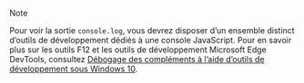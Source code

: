 > [!NOTE]
> Pour voir la sortie `console.log`, vous devrez disposer d’un ensemble distinct d’outils de développement dédiés à une console JavaScript. Pour en savoir plus sur les outils F12 et les outils de développement Microsoft Edge DevTools, consultez [Débogage des compléments à l’aide d’outils de développement sous Windows 10](../testing/debug-add-ins-using-f12-developer-tools-on-windows-10.md).